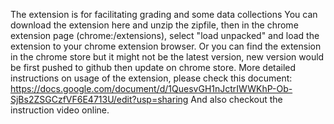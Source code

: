 The extension is for facilitating grading and some data collections
 You can download the extension here and unzip the zipfile, then
 in the chrome extension page (chrome:/extensions), select "load unpacked"
 and load the extension to your chrome extension browser. 
 Or you can find the extension in the chrome store but it might not be the
 latest version, new version would be first pushed to github then update on
 chrome store.
 More detailed instructions on usage of the extension, please check this document:
 https://docs.google.com/document/d/1QuesvGH1nJctrIWWKhP-Ob-SjBs2ZSGCzfVF6E4713U/edit?usp=sharing
And also checkout the instruction video online.